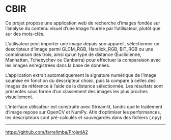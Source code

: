 # CBIR
Ce projet propose une application web de recherche d’images fondée sur l’analyse du contenu visuel d’une image fournie par l’utilisateur, plutôt que sur des mots-clés.

L’utilisateur peut importer une image depuis son appareil, sélectionner un descripteur d’image parmi GLCM\_RGB, Haralick\_RGB, BiT\_RGB ou une combinaison des trois, ainsi qu’un type de distance (Euclidienne, Manhattan, Tchebychev ou Canberra) pour effectuer la comparaison avec les images enregistrées dans la base de données.

L’application extrait automatiquement la signature numérique de l’image soumise en fonction du descripteur choisi, puis la compare à celles des images de référence à l’aide de la distance sélectionnée. Les résultats sont présentés sous forme d’un classement des images les plus proches visuellement.

L’interface utilisateur est construite avec Streamlit, tandis que le traitement d’image repose sur OpenCV et NumPy. Afin d’optimiser les performances, les descripteurs sont pré-calculés et sauvegardés dans des fichiers (.npy)

---
https://github.com/farrellmba/ProjetIA2
